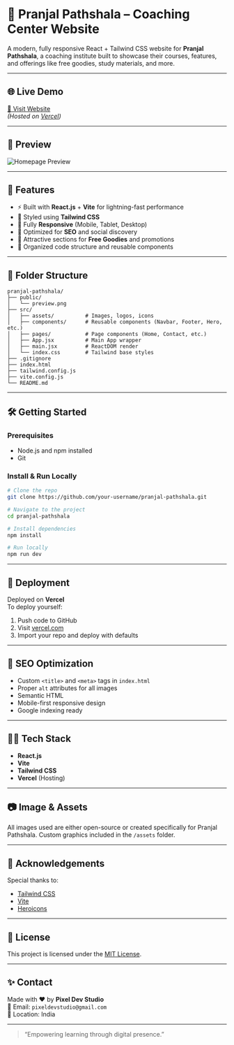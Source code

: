 
# 📘 Pranjal Pathshala – Coaching Center Website

A modern, fully responsive React + Tailwind CSS website for **Pranjal Pathshala**, a coaching institute built to showcase their courses, features, and offerings like free goodies, study materials, and more.

---

## 🌐 Live Demo

[🔗 Visit Website](https://pranjal-pathshala.vercel.app)  
*(Hosted on [Vercel](https://vercel.com/))*  

---

## 📸 Preview

![Homepage Preview](./public/preview.png)

---

## 🚀 Features

- ⚡ Built with **React.js** + **Vite** for lightning-fast performance
- 🎨 Styled using **Tailwind CSS**
- 📱 Fully **Responsive** (Mobile, Tablet, Desktop)
- 🧭 Optimized for **SEO** and social discovery
- 🎁 Attractive sections for **Free Goodies** and promotions
- 📂 Organized code structure and reusable components

---

## 📁 Folder Structure

```
pranjal-pathshala/
├── public/
│   └── preview.png
├── src/
│   ├── assets/          # Images, logos, icons
│   ├── components/      # Reusable components (Navbar, Footer, Hero, etc.)
│   ├── pages/           # Page components (Home, Contact, etc.)
│   ├── App.jsx          # Main App wrapper
│   ├── main.jsx         # ReactDOM render
│   └── index.css        # Tailwind base styles
├── .gitignore
├── index.html
├── tailwind.config.js
├── vite.config.js
└── README.md
```

---

## 🛠️ Getting Started

### Prerequisites

- Node.js and npm installed
- Git

### Install & Run Locally

```bash
# Clone the repo
git clone https://github.com/your-username/pranjal-pathshala.git

# Navigate to the project
cd pranjal-pathshala

# Install dependencies
npm install

# Run locally
npm run dev
```

---

## 🚀 Deployment

Deployed on **Vercel**  
To deploy yourself:

1. Push code to GitHub
2. Visit [vercel.com](https://vercel.com)
3. Import your repo and deploy with defaults

---

## 📌 SEO Optimization

- Custom `<title>` and `<meta>` tags in `index.html`
- Proper `alt` attributes for all images
- Semantic HTML
- Mobile-first responsive design
- Google indexing ready

---

## 🧑‍💻 Tech Stack

- **React.js**
- **Vite**
- **Tailwind CSS**
- **Vercel** (Hosting)

---

## 📷 Image & Assets

All images used are either open-source or created specifically for Pranjal Pathshala. Custom graphics included in the `/assets` folder.

---

## 🙌 Acknowledgements

Special thanks to:
- [Tailwind CSS](https://tailwindcss.com/)
- [Vite](https://vitejs.dev/)
- [Heroicons](https://heroicons.com/)

---

## 📄 License

This project is licensed under the [MIT License](LICENSE).

---

## ✨ Contact

Made with ❤️ by **Pixel Dev Studio**  
📧 Email: `pixeldevstudio@gmail.com`  
📍 Location: India

---

> “Empowering learning through digital presence.”
